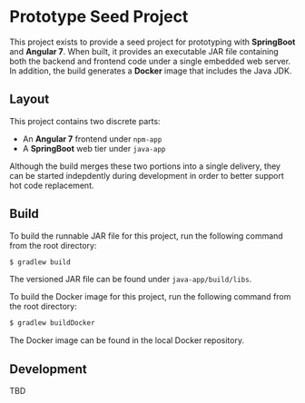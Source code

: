 # Prototype Seed Project

This project exists to provide a seed project for prototyping with **SpringBoot** and **Angular 7**.
When built, it provides an executable JAR file containing both the backend and frontend code under a single embedded web server. In addition, the build generates a **Docker** image that includes the Java JDK.

## Layout

This project contains two discrete parts:
* An **Angular 7** frontend under `npm-app`
* A **SpringBoot** web tier under `java-app`

Although the build merges these two portions into a single delivery, they can be started indepdently during development in order to better support hot code replacement.

## Build

To build the runnable JAR file for this project, run the following command from the root directory:
```bash
$ gradlew build
```
The versioned JAR file can be found under `java-app/build/libs`.

To build the Docker image for this project, run the following command from the root directory:
```bash
$ gradlew buildDocker
```
The Docker image can be found in the local Docker repository.

## Development

TBD